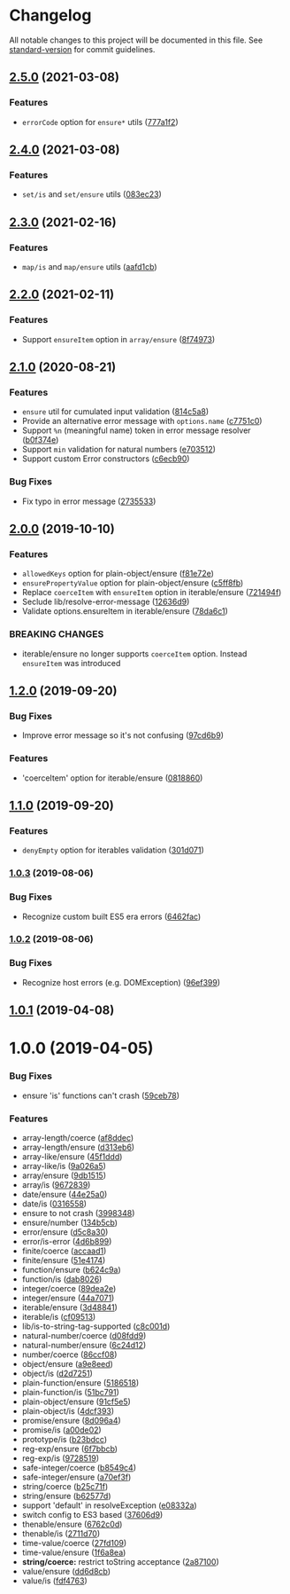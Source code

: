 # Changelog

All notable changes to this project will be documented in this file. See [standard-version](https://github.com/conventional-changelog/standard-version) for commit guidelines.






































<extoc></extoc>

## [2.5.0](https://github.com/medikoo/type/compare/v2.4.0...v2.5.0) (2021-03-08)

### Features

- `errorCode` option for `ensure*` utils ([777a1f2](https://github.com/medikoo/type/commit/777a1f2c9fd76defcd24d3a30cce49491947fef7))

## [2.4.0](https://github.com/medikoo/type/compare/v2.3.0...v2.4.0) (2021-03-08)

### Features

- `set/is` and `set/ensure` utils ([083ec23](https://github.com/medikoo/type/commit/083ec2351718c310f316dcfd8c624a13201e227f))

## [2.3.0](https://github.com/medikoo/type/compare/v2.2.0...v2.3.0) (2021-02-16)

### Features

- `map/is` and `map/ensure` utils ([aafd1cb](https://github.com/medikoo/type/commit/aafd1cbd8c888fda98d39fd17e59f38b078d7bcf))

## [2.2.0](https://github.com/medikoo/type/compare/v2.1.0...v2.2.0) (2021-02-11)

### Features

- Support `ensureItem` option in `array/ensure` ([8f74973](https://github.com/medikoo/type/commit/8f749739df9bfebf44087093e09c8f7341a33a09))

## [2.1.0](https://github.com/medikoo/type/compare/v2.0.0...v2.1.0) (2020-08-21)

### Features

- `ensure` util for cumulated input validation ([814c5a8](https://github.com/medikoo/type/commit/814c5a801ecac23d06d8a5f4bcafc4763a04408c))
- Provide an alternative error message with `options.name` ([c7751c0](https://github.com/medikoo/type/commit/c7751c084ee4f3d3ed10500db0edde2ff00e03a1))
- Support `%n` (meaningful name) token in error message resolver ([b0f374e](https://github.com/medikoo/type/commit/b0f374e54345c714fe37a90887ecfe60577ce133))
- Support `min` validation for natural numbers ([e703512](https://github.com/medikoo/type/commit/e70351248818d3e113110106ad174b42c5fd9b25))
- Support custom Error constructors ([c6ecb90](https://github.com/medikoo/type/commit/c6ecb90e21c1c778210934204cbe393fb89ef2f6))

### Bug Fixes

- Fix typo in error message ([2735533](https://github.com/medikoo/type/commit/2735533de28d33dfa13222743698169c92d08c09))

## [2.0.0](https://github.com/medikoo/type/compare/v1.2.0...v2.0.0) (2019-10-10)

### Features

- `allowedKeys` option for plain-object/ensure ([f81e72e](https://github.com/medikoo/type/commit/f81e72e))
- `ensurePropertyValue` option for plain-object/ensure ([c5ff8fb](https://github.com/medikoo/type/commit/c5ff8fb))
- Replace `coerceItem` with `ensureItem` option in iterable/ensure ([721494f](https://github.com/medikoo/type/commit/721494f))
- Seclude lib/resolve-error-message ([12636d9](https://github.com/medikoo/type/commit/12636d9))
- Validate options.ensureItem in iterable/ensure ([78da6c1](https://github.com/medikoo/type/commit/78da6c1))

### BREAKING CHANGES

- iterable/ensure no longer supports `coerceItem` option. Instead `ensureItem` was introduced

## [1.2.0](https://github.com/medikoo/type/compare/v1.1.0...v1.2.0) (2019-09-20)

### Bug Fixes

- Improve error message so it's not confusing ([97cd6b9](https://github.com/medikoo/type/commit/97cd6b9))

### Features

- 'coerceItem' option for iterable/ensure ([0818860](https://github.com/medikoo/type/commit/0818860))

## [1.1.0](https://github.com/medikoo/type/compare/v1.0.3...v1.1.0) (2019-09-20)

### Features

- `denyEmpty` option for iterables validation ([301d071](https://github.com/medikoo/type/commit/301d071))

### [1.0.3](https://github.com/medikoo/type/compare/v1.0.2...v1.0.3) (2019-08-06)

### Bug Fixes

- Recognize custom built ES5 era errors ([6462fac](https://github.com/medikoo/type/commit/6462fac))

### [1.0.2](https://github.com/medikoo/type/compare/v1.0.1...v1.0.2) (2019-08-06)

### Bug Fixes

- Recognize host errors (e.g. DOMException) ([96ef399](https://github.com/medikoo/type/commit/96ef399))

## [1.0.1](https://github.com/medikoo/type/compare/v1.0.0...v1.0.1) (2019-04-08)

# 1.0.0 (2019-04-05)

### Bug Fixes

- ensure 'is' functions can't crash ([59ceb78](https://github.com/medikoo/type/commit/59ceb78))

### Features

- array-length/coerce ([af8ddec](https://github.com/medikoo/type/commit/af8ddec))
- array-length/ensure ([d313eb6](https://github.com/medikoo/type/commit/d313eb6))
- array-like/ensure ([45f1ddd](https://github.com/medikoo/type/commit/45f1ddd))
- array-like/is ([9a026a5](https://github.com/medikoo/type/commit/9a026a5))
- array/ensure ([9db1515](https://github.com/medikoo/type/commit/9db1515))
- array/is ([9672839](https://github.com/medikoo/type/commit/9672839))
- date/ensure ([44e25a0](https://github.com/medikoo/type/commit/44e25a0))
- date/is ([0316558](https://github.com/medikoo/type/commit/0316558))
- ensure to not crash ([3998348](https://github.com/medikoo/type/commit/3998348))
- ensure/number ([134b5cb](https://github.com/medikoo/type/commit/134b5cb))
- error/ensure ([d5c8a30](https://github.com/medikoo/type/commit/d5c8a30))
- error/is-error ([4d6b899](https://github.com/medikoo/type/commit/4d6b899))
- finite/coerce ([accaad1](https://github.com/medikoo/type/commit/accaad1))
- finite/ensure ([51e4174](https://github.com/medikoo/type/commit/51e4174))
- function/ensure ([b624c9a](https://github.com/medikoo/type/commit/b624c9a))
- function/is ([dab8026](https://github.com/medikoo/type/commit/dab8026))
- integer/coerce ([89dea2e](https://github.com/medikoo/type/commit/89dea2e))
- integer/ensure ([44a7071](https://github.com/medikoo/type/commit/44a7071))
- iterable/ensure ([3d48841](https://github.com/medikoo/type/commit/3d48841))
- iterable/is ([cf09513](https://github.com/medikoo/type/commit/cf09513))
- lib/is-to-string-tag-supported ([c8c001d](https://github.com/medikoo/type/commit/c8c001d))
- natural-number/coerce ([d08fdd9](https://github.com/medikoo/type/commit/d08fdd9))
- natural-number/ensure ([6c24d12](https://github.com/medikoo/type/commit/6c24d12))
- number/coerce ([86ccf08](https://github.com/medikoo/type/commit/86ccf08))
- object/ensure ([a9e8eed](https://github.com/medikoo/type/commit/a9e8eed))
- object/is ([d2d7251](https://github.com/medikoo/type/commit/d2d7251))
- plain-function/ensure ([5186518](https://github.com/medikoo/type/commit/5186518))
- plain-function/is ([51bc791](https://github.com/medikoo/type/commit/51bc791))
- plain-object/ensure ([91cf5e5](https://github.com/medikoo/type/commit/91cf5e5))
- plain-object/is ([4dcf393](https://github.com/medikoo/type/commit/4dcf393))
- promise/ensure ([8d096a4](https://github.com/medikoo/type/commit/8d096a4))
- promise/is ([a00de02](https://github.com/medikoo/type/commit/a00de02))
- prototype/is ([b23bdcc](https://github.com/medikoo/type/commit/b23bdcc))
- reg-exp/ensure ([6f7bbcb](https://github.com/medikoo/type/commit/6f7bbcb))
- reg-exp/is ([9728519](https://github.com/medikoo/type/commit/9728519))
- safe-integer/coerce ([b8549c4](https://github.com/medikoo/type/commit/b8549c4))
- safe-integer/ensure ([a70ef3f](https://github.com/medikoo/type/commit/a70ef3f))
- string/coerce ([b25c71f](https://github.com/medikoo/type/commit/b25c71f))
- string/ensure ([b62577d](https://github.com/medikoo/type/commit/b62577d))
- support 'default' in resolveException ([e08332a](https://github.com/medikoo/type/commit/e08332a))
- switch config to ES3 based ([37606d9](https://github.com/medikoo/type/commit/37606d9))
- thenable/ensure ([6762c0d](https://github.com/medikoo/type/commit/6762c0d))
- thenable/is ([2711d70](https://github.com/medikoo/type/commit/2711d70))
- time-value/coerce ([27fd109](https://github.com/medikoo/type/commit/27fd109))
- time-value/ensure ([1f6a8ea](https://github.com/medikoo/type/commit/1f6a8ea))
- **string/coerce:** restrict toString acceptance ([2a87100](https://github.com/medikoo/type/commit/2a87100))
- value/ensure ([dd6d8cb](https://github.com/medikoo/type/commit/dd6d8cb))
- value/is ([fdf4763](https://github.com/medikoo/type/commit/fdf4763))
